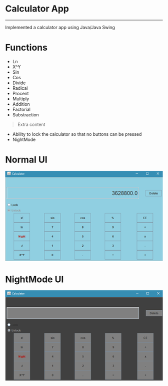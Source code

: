 # Calculator App
---
<p>Implemented a calculator app using Java/Java Swing<p>

# Functions
* Ln
* X^Y
* Sin
* Cos
* Divide
* Radical
* Procent
* Multiply
* Addition
* Factorial
* Substraction
 > Extra content
 - Ability to lock the calculator so that no buttons can be pressed
 - NightMode
# Normal UI
![Calculator Java Swing](https://github.com/razvancazacu/calculator-java/blob/master/samplePhoto.png?raw=true "Basic Calculator")
# NightMode UI
![Calculator Java Swing NightMode](https://github.com/razvancazacu/calculator-java/blob/master/sampleNightMode.png?raw=true "Basic Calculator NightMode")
